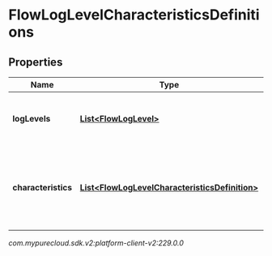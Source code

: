 # FlowLogLevelCharacteristicsDefinitions


## Properties

| Name | Type | Description | Notes |
| ------------ | ------------- | ------------- | ------------- |
| **logLevels** | [**List&lt;FlowLogLevel&gt;**](FlowLogLevel) | A list of flow log levels available to the organization. |  [optional] |
| **characteristics** | [**List&lt;FlowLogLevelCharacteristicsDefinition&gt;**](FlowLogLevelCharacteristicsDefinition) | A list of characteristics that the loglevels will have that are available to the organization.. |  [optional] |




_com.mypurecloud.sdk.v2:platform-client-v2:229.0.0_
